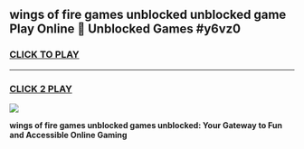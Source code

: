 
## wings of fire games unblocked unblocked game Play Online 👋 Unblocked Games #y6vz0
<h3>
<a href="https://premium.freeplayer.one?title=wings_of_fire_games_unblocked&ref=21F">CLICK TO PLAY</a></h3>
<hr>

<h3>
<a href="https://premium.freeplayer.one?title=wings_of_fire_games_unblocked&ref=21F">CLICK 2 PLAY</a>
  
</h3>

<a href="https://premium.freeplayer.one?title=wings_of_fire_games_unblocked&ref=21F/"><img src="https://clearcache.store/games.png"></a>


**wings of fire games unblocked games unblocked: Your Gateway to Fun and Accessible Online Gaming**
